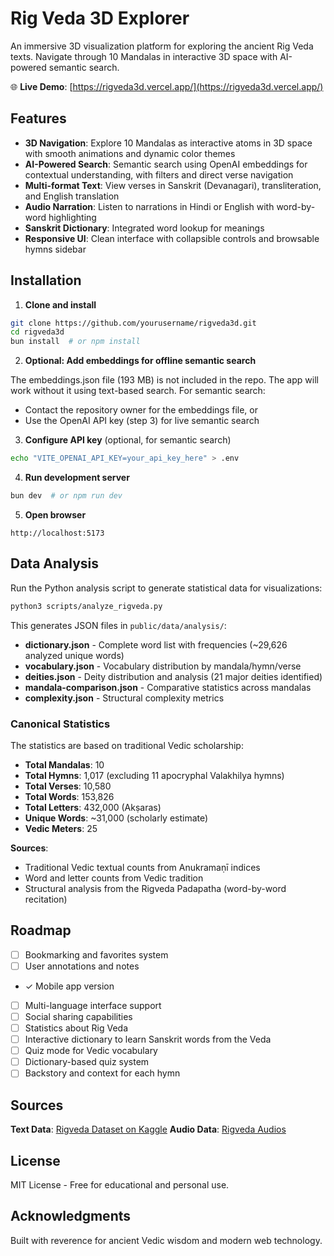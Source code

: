 # Rig Veda 3D Explorer

An immersive 3D visualization platform for exploring the ancient Rig Veda texts. Navigate through 10 Mandalas in interactive 3D space with AI-powered semantic search.

🌐 **Live Demo**: [https://rigveda3d.vercel.app/](https://rigveda3d.vercel.app/)

## Features

- **3D Navigation**: Explore 10 Mandalas as interactive atoms in 3D space with smooth animations and dynamic color themes
- **AI-Powered Search**: Semantic search using OpenAI embeddings for contextual understanding, with filters and direct verse navigation
- **Multi-format Text**: View verses in Sanskrit (Devanagari), transliteration, and English translation
- **Audio Narration**: Listen to narrations in Hindi or English with word-by-word highlighting
- **Sanskrit Dictionary**: Integrated word lookup for meanings
- **Responsive UI**: Clean interface with collapsible controls and browsable hymns sidebar

## Installation

1. **Clone and install**

```bash
git clone https://github.com/yourusername/rigveda3d.git
cd rigveda3d
bun install  # or npm install
```

2. **Optional: Add embeddings for offline semantic search**

The embeddings.json file (193 MB) is not included in the repo. The app will work without it using text-based search. For semantic search:

- Contact the repository owner for the embeddings file, or
- Use the OpenAI API key (step 3) for live semantic search

3. **Configure API key** (optional, for semantic search)

```bash
echo "VITE_OPENAI_API_KEY=your_api_key_here" > .env
```

4. **Run development server**

```bash
bun dev  # or npm run dev
```

5. **Open browser**

```
http://localhost:5173
```

## Data Analysis

Run the Python analysis script to generate statistical data for visualizations:

```bash
python3 scripts/analyze_rigveda.py
```

This generates JSON files in `public/data/analysis/`:
- **dictionary.json** - Complete word list with frequencies (~29,626 analyzed unique words)
- **vocabulary.json** - Vocabulary distribution by mandala/hymn/verse
- **deities.json** - Deity distribution and analysis (21 major deities identified)
- **mandala-comparison.json** - Comparative statistics across mandalas
- **complexity.json** - Structural complexity metrics

### Canonical Statistics

The statistics are based on traditional Vedic scholarship:

- **Total Mandalas**: 10
- **Total Hymns**: 1,017 (excluding 11 apocryphal Valakhilya hymns)
- **Total Verses**: 10,580
- **Total Words**: 153,826
- **Total Letters**: 432,000 (Akṣaras)
- **Unique Words**: ~31,000 (scholarly estimate)
- **Vedic Meters**: 25

**Sources**:
- Traditional Vedic textual counts from Anukramaṇī indices
- Word and letter counts from Vedic tradition
- Structural analysis from the Rigveda Padapatha (word-by-word recitation)

## Roadmap

- [ ] Bookmarking and favorites system
- [ ] User annotations and notes
- ✓ Mobile app version
- [ ] Multi-language interface support
- [ ] Social sharing capabilities
- [ ] Statistics about Rig Veda
- [ ] Interactive dictionary to learn Sanskrit words from the Veda
- [ ] Quiz mode for Vedic vocabulary
- [ ] Dictionary-based quiz system
- [ ] Backstory and context for each hymn

## Sources

**Text Data**: [Rigveda Dataset on Kaggle](https://www.kaggle.com/datasets/varunrajuvangar/rigved-all-sukta-verses-and-meaning-dataset)
**Audio Data**: [Rigveda Audios](https://github.com/aasi-archive/rv-audio)

## License

MIT License - Free for educational and personal use.

## Acknowledgments

Built with reverence for ancient Vedic wisdom and modern web technology.
